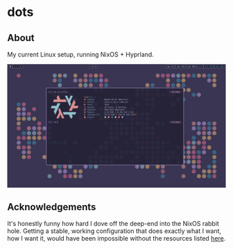 # dots

## About

My current Linux setup, running NixOS + Hyprland.

<div align="center">
  <img src="./assets/desktop.png" alt="Deskktop screenshot." width="800" />
</div>

## Acknowledgements

It's honestly funny how hard I dove off the deep-end into the NixOS rabbit hole. Getting a stable, working configuration that does exactly what I want, how I want it, would have been impossible without the resources listed [here](./CREDITS.md).
